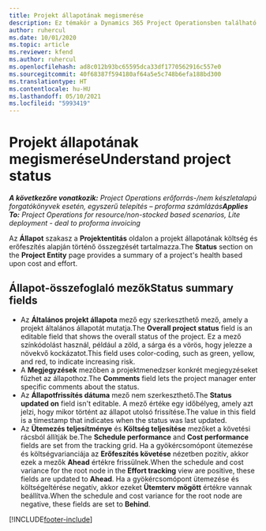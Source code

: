 ```yaml
---
title: Projekt állapotának megismerése
description: Ez témakör a Dynamics 365 Project Operationsben található projektekhez rendelt állapotokkal kapcsolatos információkat biztosít.
author: ruhercul
ms.date: 10/01/2020
ms.topic: article
ms.reviewer: kfend
ms.author: ruhercul
ms.openlocfilehash: ad8c012b93bc65595dca33df1770562916c557e0
ms.sourcegitcommit: 40f68387f594180af64a5e5c748b6efa188bd300
ms.translationtype: HT
ms.contentlocale: hu-HU
ms.lasthandoff: 05/10/2021
ms.locfileid: "5993419"
---
```

# <a name="understand-project-status"></a><span data-ttu-id="7b9ae-103">Projekt állapotának megismerése</span><span class="sxs-lookup"><span data-stu-id="7b9ae-103">Understand project status</span></span>

<span data-ttu-id="7b9ae-104">_**A következőre vonatkozik:** Project Operations erőforrás-/nem készletalapú forgatókönyvek esetén, egyszerű telepítés – proforma számlázás_</span><span class="sxs-lookup"><span data-stu-id="7b9ae-104">_**Applies To:** Project Operations for resource/non-stocked based scenarios, Lite deployment - deal to proforma invoicing_</span></span>


<span data-ttu-id="7b9ae-105">Az **Állapot** szakasz a **Projektentitás** oldalon a projekt állapotának költség és erőfeszítés alapján történő összegzését tartalmazza.</span><span class="sxs-lookup"><span data-stu-id="7b9ae-105">The **Status** section on the **Project Entity** page provides a summary of a project's health based upon cost and effort.</span></span>


## <a name="status-summary-fields"></a><span data-ttu-id="7b9ae-106">Állapot-összefoglaló mezők</span><span class="sxs-lookup"><span data-stu-id="7b9ae-106">Status summary fields</span></span>

- <span data-ttu-id="7b9ae-107">Az **Általános projekt állapota** mező egy szerkeszthető mező, amely a projekt általános állapotát mutatja.</span><span class="sxs-lookup"><span data-stu-id="7b9ae-107">The **Overall project status** field is an editable field that shows the overall status of the project.</span></span> <span data-ttu-id="7b9ae-108">Ez a mező színkódolást használ, például a zöld, a sárga és a vörös, hogy jelezze a növekvő kockázatot.</span><span class="sxs-lookup"><span data-stu-id="7b9ae-108">This field uses color-coding, such as green, yellow, and red, to indicate increasing risk.</span></span> 
- <span data-ttu-id="7b9ae-109">A **Megjegyzések** mezőben a projektmenedzser konkrét megjegyzéseket fűzhet az állapothoz.</span><span class="sxs-lookup"><span data-stu-id="7b9ae-109">The **Comments** field lets the project manager enter specific comments about the status.</span></span> 
- <span data-ttu-id="7b9ae-110">Az **Állapotfrissítés dátuma** mező nem szerkeszthető.</span><span class="sxs-lookup"><span data-stu-id="7b9ae-110">The **Status updated on** field isn't editable.</span></span> <span data-ttu-id="7b9ae-111">A mező értéke egy időbélyeg, amely azt jelzi, hogy mikor történt az állapot utolsó frissítése.</span><span class="sxs-lookup"><span data-stu-id="7b9ae-111">The value in this field is a timestamp that indicates when the status was last updated.</span></span>
- <span data-ttu-id="7b9ae-112">Az **Ütemezés teljesítménye** és **Költség teljesítése** mezőket a követési rácsból állítják be.</span><span class="sxs-lookup"><span data-stu-id="7b9ae-112">The **Schedule performance** and **Cost performance** fields are set from the tracking grid.</span></span> <span data-ttu-id="7b9ae-113">Ha a gyökércsomópont ütemezése és költségvarianciája az **Erőfeszítés követése** nézetben pozitív, akkor ezek a mezők **Ahead** értékre frissülnek.</span><span class="sxs-lookup"><span data-stu-id="7b9ae-113">When the schedule and cost variance for the root node in the **Effort tracking** view are positive, these fields are updated to **Ahead**.</span></span> <span data-ttu-id="7b9ae-114">Ha a gyökércsomópont ütemezése és költségeltérése negatív, akkor ezeket **Ütemterv mögött** értékre vannak beállítva.</span><span class="sxs-lookup"><span data-stu-id="7b9ae-114">When the schedule and cost variance for the root node are negative, these fields are set to **Behind**.</span></span>


[!INCLUDE[footer-include](../includes/footer-banner.md)]